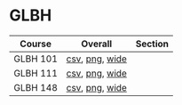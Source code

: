 # GLBH

| Course | Overall | Section |
| ------ | ------- | ------- |
| GLBH 101 | [csv](https://github.com/UCSD-Historical-Enrollment-Data/2025Summer1/blob/main/overall/GLBH%20101.csv), [png](https://raw.githubusercontent.com/UCSD-Historical-Enrollment-Data/2025Summer1/main/plot_overall/GLBH%20101.png), [wide](https://raw.githubusercontent.com/UCSD-Historical-Enrollment-Data/2025Summer1/main/plot_overall_wide/GLBH%20101.png) |  |
| GLBH 111 | [csv](https://github.com/UCSD-Historical-Enrollment-Data/2025Summer1/blob/main/overall/GLBH%20111.csv), [png](https://raw.githubusercontent.com/UCSD-Historical-Enrollment-Data/2025Summer1/main/plot_overall/GLBH%20111.png), [wide](https://raw.githubusercontent.com/UCSD-Historical-Enrollment-Data/2025Summer1/main/plot_overall_wide/GLBH%20111.png) |  |
| GLBH 148 | [csv](https://github.com/UCSD-Historical-Enrollment-Data/2025Summer1/blob/main/overall/GLBH%20148.csv), [png](https://raw.githubusercontent.com/UCSD-Historical-Enrollment-Data/2025Summer1/main/plot_overall/GLBH%20148.png), [wide](https://raw.githubusercontent.com/UCSD-Historical-Enrollment-Data/2025Summer1/main/plot_overall_wide/GLBH%20148.png) |  |
